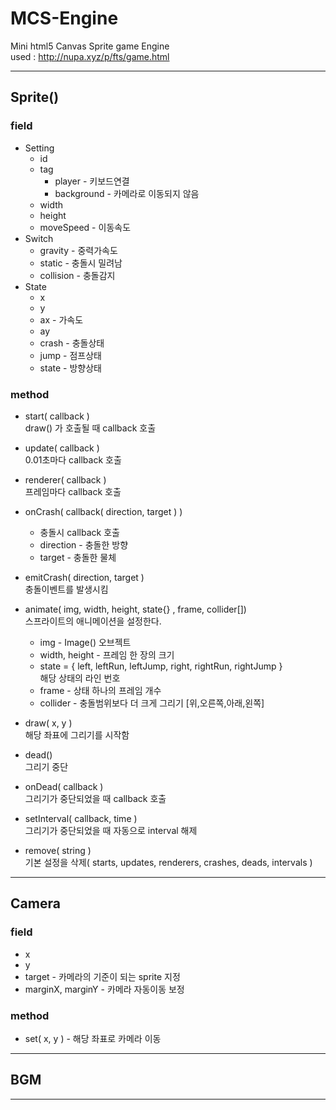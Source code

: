 # MCS-Engine
Mini html5 Canvas Sprite game Engine  
used : http://nupa.xyz/p/fts/game.html

---
## Sprite()
### field
- Setting
  - id
  - tag  
    - player - 키보드연결  
    - background - 카메라로 이동되지 않음
  - width
  - height
  - moveSpeed - 이동속도
- Switch
  - gravity - 중력가속도
  - static - 충돌시 밀려남
  - collision - 충돌감지
- State
  - x
  - y
  - ax - 가속도
  - ay
  - crash - 충돌상태
  - jump - 점프상태
  - state - 방향상태

### method
- start( callback )  
  draw() 가 호출될 때 callback 호출  

- update( callback )  
  0.01초마다 callback 호출  

- renderer( callback )  
  프레임마다 callback 호출  

- onCrash( callback( direction, target ) )  
  - 충돌시 callback 호출  
  - direction - 충돌한 방향  
  - target - 충돌한 물체


- emitCrash( direction, target )  
  충돌이벤트를 발생시킴  

- animate( img, width, height, state{} , frame, collider[])   
  스프라이트의 애니메이션을 설정한다.  
  - img - Image() 오브젝트
  - width, height - 프레임 한 장의 크기
  - state = { left, leftRun, leftJump, right, rightRun, rightJump }  
    해당 상태의 라인 번호
  - frame - 상태 하나의 프레임 개수
  - collider - 충돌범위보다 더 크게 그리기 [위,오른쪽,아래,왼쪽]


- draw( x, y )  
  해당 좌표에 그리기를 시작함

- dead()  
  그리기 중단

- onDead( callback )  
  그리기가 중단되었을 때 callback 호출

- setInterval( callback, time )  
  그리기가 중단되었을 때 자동으로 interval 해제

- remove( string )  
  기본 설정을 삭제( starts, updates, renderers, crashes, deads, intervals )

---
## Camera
### field
  - x
  - y
  - target - 카메라의 기준이 되는 sprite 지정  
  - marginX, marginY - 카메라 자동이동 보정

### method
  - set( x, y ) - 해당 좌표로 카메라 이동

---

## BGM

---
